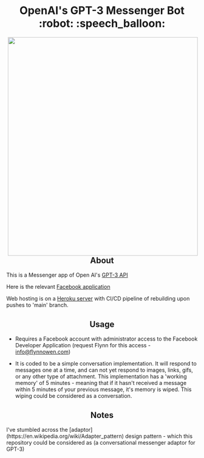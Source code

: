 <h1 align="center"> OpenAI's GPT-3 Messenger Bot :robot: :speech_balloon: </h1>


<img align="right" width="500" height="575" src="img/GPT-3.gif"/>

<h2 align="center"> About </h2>

This is a Messenger app of Open AI's [GPT-3 API](https://openai.com/blog/openai-api/)

Here is the relevant [Facebook application](https://www.facebook.com/The-All-Knowing-One-103780238591514)

Web hosting is on a [Heroku server](https://www.heroku.com) with CI/CD pipeline of rebuilding upon pushes to 'main' branch.

<h2 align="center"> Usage </h2>

* Requires a Facebook account with administrator access to the Facebook Developer Application (request Flynn for this access - info@flynnowen.com)


*  It is coded to be a simple conversation implementation. It will respond to messages one at a time, and can not yet respond to images, links, gifs, or any other type of attachment. This implementation has a 'working memory' of 5 minutes - meaning that if it hasn't received a message within 5 minutes of your previous message, it's memory is wiped. This wiping could be considered as a conversation. 

<h2 align="center"> Notes </h2>
I've stumbled across the [adaptor](https://en.wikipedia.org/wiki/Adapter_pattern) design pattern - which this repository could be considered as (a conversational messenger adaptor for GPT-3)

